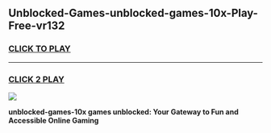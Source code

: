 
## Unblocked-Games-unblocked-games-10x-Play-Free-vr132
<h3>
<a href="https://premium76.site?title=unblocked-games-10x&ref=17A">CLICK TO PLAY</a></h3>
<hr>

<h3>
<a href="https://premium76.site?title=unblocked-games-10x&ref=17A">CLICK 2 PLAY</a>
  
</h3>

<a href="https://premium76.site?title=unblocked-games-10x&ref=17A"><img src="https://clearcache.store/games.png"></a>


**unblocked-games-10x games unblocked: Your Gateway to Fun and Accessible Online Gaming**
